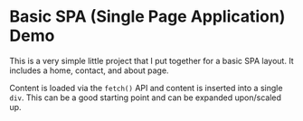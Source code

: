 # Basic SPA (Single Page Application) Demo
This is a very simple little project that I put together for a basic SPA layout. It includes a home, contact, and about page.

Content is loaded via the `fetch()` API and content is inserted into a single `div`. This can be a good starting point and can be expanded upon/scaled up.